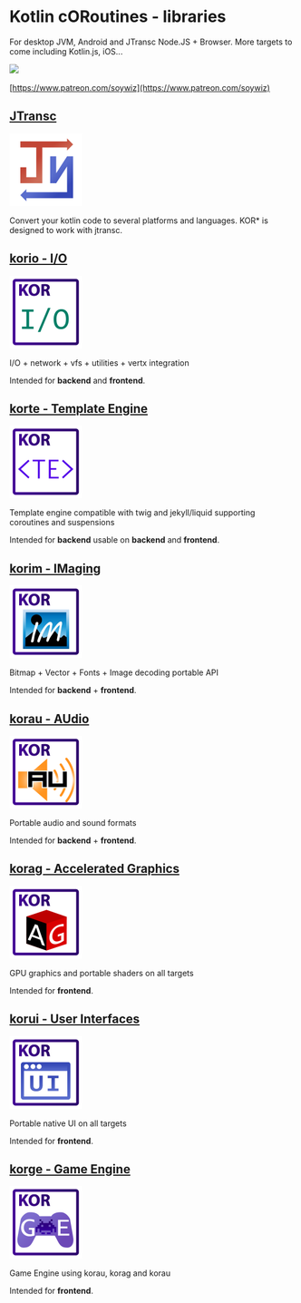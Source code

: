 # Kotlin cORoutines - libraries

For desktop JVM, Android and JTransc Node.JS + Browser.
More targets to come including Kotlin.js, iOS...

[![](https://raw.githubusercontent.com/soywiz/kor/master/patreon/patreon.png)](https://www.patreon.com/soywiz)

[https://www.patreon.com/soywiz](https://www.patreon.com/soywiz)

## [JTransc](http://github.com/jtransc/jtransc)

[![](/logos/128/jtransc.png)](http://github.com/jtransc/jtransc)

Convert your kotlin code to several platforms and languages.
KOR* is designed to work with jtransc. 

## [korio - I/O](http://github.com/soywiz/korio)

[![](/logos/128/korio.png)](http://github.com/soywiz/korio)

I/O + network + vfs + utilities + vertx integration

Intended for **backend** and **frontend**.

## [korte - Template Engine](http://github.com/soywiz/korte)

[![](/logos/128/korte.png)](http://github.com/soywiz/korte)

Template engine compatible with twig and jekyll/liquid supporting coroutines and suspensions

Intended for **backend** usable on **backend** and **frontend**.

## [korim - IMaging](http://github.com/soywiz/korim)

[![](/logos/128/korim.png)](http://github.com/soywiz/korim)

Bitmap + Vector + Fonts + Image decoding portable API

Intended for **backend** + **frontend**.

## [korau - AUdio](http://github.com/soywiz/korau)

[![](/logos/128/korau.png)](http://github.com/soywiz/korau)

Portable audio and sound formats

Intended for **backend** + **frontend**.

## [korag - Accelerated Graphics](http://github.com/soywiz/korag)

[![](/logos/128/korag.png)](http://github.com/soywiz/korag)

GPU graphics and portable shaders on all targets

Intended for **frontend**.

## [korui - User Interfaces](http://github.com/soywiz/korui)

[![](/logos/128/korui.png)](http://github.com/soywiz/korui)

Portable native UI on all targets

Intended for **frontend**.

## [korge - Game Engine](http://github.com/soywiz/korge)

[![](/logos/128/korge.png)](http://github.com/soywiz/korge)

Game Engine using korau, korag and korau

Intended for **frontend**.

